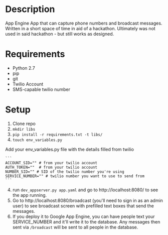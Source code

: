 # Description

App Engine App that can capture phone numbers and broadcast messages. Written in a short space of 
time in aid of a hackathon. Ultimately was not used in said hackathon - but still works as designed.

# Requirements

- Python 2.7
- pip
- git
- Twilio Account
- SMS-capable twilio number

# Setup

1. Clone repo
2. `mkdir libs`
2. `pip install -r requirements.txt -t libs/`
3. `touch env_variables.py`

Add your env_variables.py file with the details filled from twilio

    ```
    ACCOUNT_SID="" # from your twilio account
    AUTH_TOKEN=""  # from your twilio account
    NUMBER_SID="" # SID of the twilio number you're using
    SERVICE_NUMBER="" # twilio number you want to use to send from
    ```

4. run `dev_appserver.py app.yaml` and go to http://localhost:8080/ to see the app running.
5. Go to http://localhost:8080/broadcast (you'll need to sign in as an admin user) to see broadcast screen with prefilled text boxes that send the messages.
5. If you deploy it to Google App Engine, you can have people text your SERVICE_NUMBER and it'll write it to the database. Any messages then sent via `/broadcast` will be sent to all people in the database.

